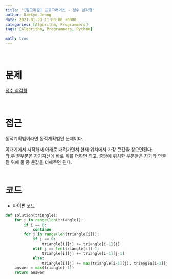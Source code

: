 ```yaml
---
title: "[알고리즘] 프로그래머스 - 정수 삼각형"
author: Daekyo Jeong
date: 2021-01-29 11:00:00 +0900
categories: [Algorithm, Programmers]
tags: [Algorithm, Programmers, Python]

math: true
---
```


<br/>

# **문제**


[정수 삼각형](https://programmers.co.kr/learn/courses/30/lessons/43105)

<br/>

# **접근**  

동적계획법이라면 동적계획법인 문제이다.  

꼭대기에서 시작해서 아래로 내려가면서 현재 위치에서 가장 큰값을 찾으면된다.  
좌,우 끝부분은 자기자신에 바로 위를 더하면 되고,
중앙에 위치한 부분들은 자기와 연결된 위에 둘 중 큰값을 더해주면 된다.  
<br/>

# **코드**


- 파이썬 코드   

```py
def solution(triangle):
    for i in range(len(triangle)):
        if i == 0:
            continue
        for j in range(len(triangle[i])):
            if j == 0:
                triangle[i][j] += triangle[i-1][j]
            elif j == len(triangle[i])-1:
                triangle[i][j] += triangle[i-1][j-1]
            else:
                triangle[i][j] += max(triangle[i-1][j], triangle[i-1][j-1])
    answer = max(triangle[-1])
    return answer
```


<br/>
